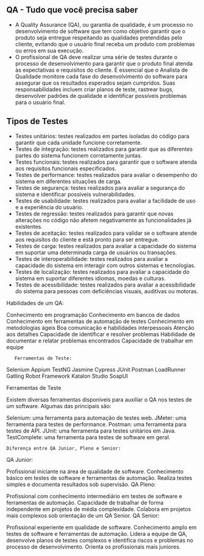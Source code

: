 ## QA - Tudo que você precisa saber
 * A Quality Assurance (QA), ou garantia de qualidade, é um processo no desenvolvimento de software que tem
                como objetivo garantir que o produto seja entregue respeitando as qualidades pretendidas pelo cliente,
                evitando que o usuário final receba um produto com problemas ou erros em sua execução.
* O profissional de QA deve realizar uma série de testes durante o processo de desenvolvimento para
                garantir que o produto final atenda às expectativas e requisitos do cliente. É essencial que o Analista
                de Qualidade monitore cada fase do desenvolvimento do software para assegurar que os resultados
                esperados sejam cumpridos. Suas responsabilidades incluem criar planos de teste, rastrear bugs,
                desenvolver padrões de qualidade e identificar possíveis problemas para o usuário final.
                
## Tipos de Testes
           
* Testes unitários: testes realizados em partes isoladas do código para garantir que cada unidade funcione corretamente.
* Testes de integração: testes realizados para garantir que as diferentes partes do sistema funcionem corretamente juntas.      
* Testes funcionais: testes realizados para garantir que o software atenda aos requisitos funcionais especificados.
* Testes de performance: testes realizados para avaliar o desempenho do sistema em diferentes situações de carga.
* Testes de segurança: testes realizados para avaliar a segurança do sistema e identificar possíveis vulnerabilidades.
* Testes de usabilidade: testes realizados para avaliar a facilidade de uso e a experiência do usuário.
* Testes de regressão: testes realizados para garantir que novas alterações no código não afetem negativamente as funcionalidades já existentes.
* Testes de aceitação: testes realizados para validar se o software atende aos requisitos do cliente e está pronto para ser entregue.
* Testes de carga: testes realizados para avaliar a capacidade do sistema em suportar uma determinada carga de usuários ou transações.
* Testes de interoperabilidade: testes realizados para avaliar a capacidade do sistema em interagir com outros sistemas e tecnologias.
* Testes de localização: testes realizados para avaliar a capacidade do sistema em suportar diferentes idiomas, moedas e culturas.
* Testes de acessibilidade: testes realizados para avaliar a acessibilidade do sistema para pessoas com deficiências visuais, auditivas ou motoras.


Habilidades de um QA:

Conhecimento em programação
Conhecimento em bancos de dados
Conhecimento em ferramentas de automação de testes
Conhecimento em metodologias ágeis
Boa comunicação e habilidades interpessoais
Atenção aos detalhes
Capacidade de identificar e resolver problemas
Habilidade de documentar e relatar problemas encontrados
Capacidade de trabalhar em equipe

       Ferramentas de Teste:

Selenium
Appium
TestNG
Jasmine
Cypress
JUnit
Postman
LoadRunner
Gatling
Robot Framework
Katalon Studio
SoapUI


        
Ferramentas de Teste

Existem diversas ferramentas disponíveis para auxiliar o QA nos testes de um software. Algumas das principais são:

Selenium: uma ferramenta para automação de testes web.
JMeter: uma ferramenta para testes de performance.
Postman: uma ferramenta para testes de API.
JUnit: uma ferramenta para testes unitários em Java.
TestComplete: uma ferramenta para testes de software em geral.
        
        
    Diferença entre QA Junior, Pleno e Senior:

QA Junior:

Profissional iniciante na área de qualidade de software.
Conhecimento básico em testes de software e ferramentas de automação.
Realiza testes simples e documenta resultados sob supervisão.
QA Pleno:

Profissional com conhecimento intermediário em testes de software e ferramentas de automação.
Capacidade de trabalhar de forma independente em projetos de média complexidade.
Colabora em projetos mais complexos sob orientação de um QA Senior.
QA Senior:

Profissional experiente em qualidade de software.
Conhecimento amplo em testes de software e ferramentas de automação.
Lidera a equipe de QA, desenvolve planos de testes complexos e identifica riscos e problemas no processo de desenvolvimento.
Orienta os profissionais mais juniores.
